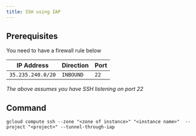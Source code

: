 ```yaml
---
title: SSH using IAP
---
```


## Prerequisites

You need to have a firewall rule below

| IP Address        | Direction | Port |
|-------------------|-----------|------|
| `35.235.240.0/20` | `INBOUND` | `22` |

_The above assumes you have SSH listening on port 22_

## Command

```shell
gcloud compute ssh --zone "<zone of instance>" "<instance name>"  --project "<project>" --tunnel-through-iap
```
